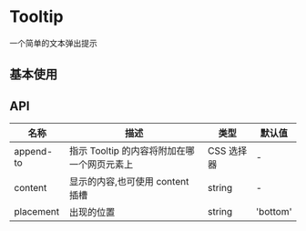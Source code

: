 # Tooltip

一个简单的文本弹出提示

## 基本使用

<preview path="../../examples/tooltip/basic.vue" title="基础使用" description=""></preview>

## API

| 名称      | 描述                                        | 类型       | 默认值   |
| --------- | ------------------------------------------- | ---------- | -------- |
| append-to | 指示 Tooltip 的内容将附加在哪一个网页元素上 | CSS 选择器 | -        |
| content   | 显示的内容,也可使用 content 插槽            | string     | -        |
| placement | 出现的位置                                  | string     | 'bottom' |
